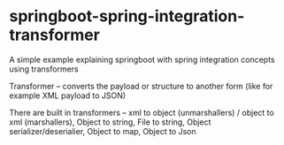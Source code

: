 # springboot-spring-integration-transformer
A simple example explaining springboot with spring integration concepts using transformers

Transformer – converts the payload or structure to another form (like for example XML payload to JSON) 

There are built in transformers – xml to object (unmarshallers) / object to xml (marshallers),
Object to string,
File to string, 
Object serializer/deserialier,
Object to map,
Object to Json 
